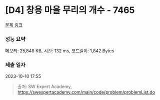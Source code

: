 # [D4] 창용 마을 무리의 개수 - 7465 

[문제 링크](https://swexpertacademy.com/main/code/problem/problemDetail.do?contestProbId=AWngfZVa9XwDFAQU) 

### 성능 요약

메모리: 25,848 KB, 시간: 132 ms, 코드길이: 1,842 Bytes

### 제출 일자

2023-10-10 17:55



> 출처: SW Expert Academy, https://swexpertacademy.com/main/code/problem/problemList.do